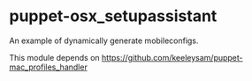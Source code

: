 # puppet-osx_setupassistant
An example of dynamically generate mobileconfigs.

This module depends on https://github.com/keeleysam/puppet-mac_profiles_handler
